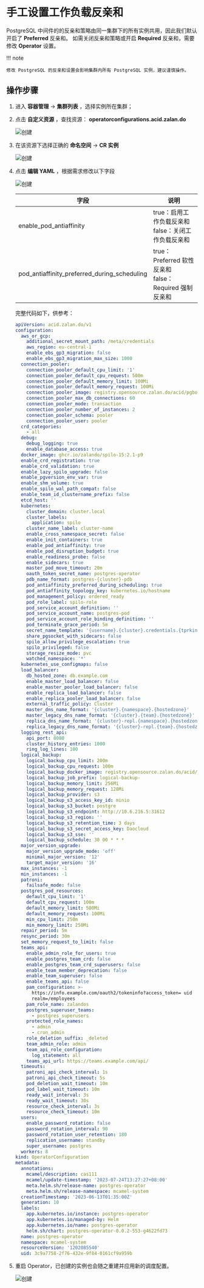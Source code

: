 # 手工设置工作负载反亲和

PostgreSQL 中间件的的反亲和策略由同一集群下的所有实例共用，因此我们默认开启了 __Preferred__  反亲和。
如需关闭反亲和策略或开启 __Required__  反亲和，需要修改 __Operator__  设置。

!!! note

    修改 PostgreSQL 的反亲和设置会影响集群内所有 PostgreSQL 实例，建议谨慎操作。

## 操作步骤

1. 进入 __容器管理__  -> __集群列表__ ，选择实例所在集群；

1. 点击 __自定义资源__ ，查找资源： __operatorconfigurations.acid.zalan.do__

    ![创建](https://docs.daocloud.io/daocloud-docs-images/docs/zh/docs/middleware/postgresql/images/antiaff01.png)

1. 在该资源下选择正确的 __命名空间__  -> __CR 实例__

    ![创建](https://docs.daocloud.io/daocloud-docs-images/docs/zh/docs/middleware/postgresql/images/antiaff02.png)

1. 点击 __编辑 YAML__ ，根据需求修改以下字段

    ![创建](../images/antiaff03.png)

    | 字段                                           | 说明                                               |
    | -------------------------------------------- | -------------------------------------------- |
    | enable_pod_antiaffinity                      | true：启用工作负载反亲和<br>false：关闭工作负载反亲和            |
    | pod_antiaffinity_preferred_during_scheduling | true：Preferred 软性反亲和<br>false：Required 强制反亲和 |

    完整代码如下，供参考：

    ```yaml 
    apiVersion: acid.zalan.do/v1
    configuration:
      aws_or_gcp:
        additional_secret_mount_path: /meta/credentials
        aws_region: eu-central-1
        enable_ebs_gp3_migration: false
        enable_ebs_gp3_migration_max_size: 1000
      connection_pooler:
        connection_pooler_default_cpu_limit: '1'
        connection_pooler_default_cpu_request: 500m
        connection_pooler_default_memory_limit: 100Mi
        connection_pooler_default_memory_request: 100Mi
        connection_pooler_image: registry.opensource.zalan.do/acid/pgbouncer:master-26
        connection_pooler_max_db_connections: 60
        connection_pooler_mode: transaction
        connection_pooler_number_of_instances: 2
        connection_pooler_schema: pooler
        connection_pooler_user: pooler
      crd_categories:
        - all
      debug:
        debug_logging: true
        enable_database_access: true
      docker_image: ghcr.io/zalando/spilo-15:2.1-p9
      enable_crd_registration: true
      enable_crd_validation: true
      enable_lazy_spilo_upgrade: false
      enable_pgversion_env_var: true
      enable_shm_volume: true
      enable_spilo_wal_path_compat: false
      enable_team_id_clustername_prefix: false
      etcd_host: ''
      kubernetes:
        cluster_domain: cluster.local
        cluster_labels:
          application: spilo
        cluster_name_label: cluster-name
        enable_cross_namespace_secret: false
        enable_init_containers: true
        enable_pod_antiaffinity: true
        enable_pod_disruption_budget: true
        enable_readiness_probe: false
        enable_sidecars: true
        master_pod_move_timeout: 20m
        oauth_token_secret_name: postgres-operator
        pdb_name_format: postgres-{cluster}-pdb
        pod_antiaffinity_preferred_during_scheduling: true
        pod_antiaffinity_topology_key: kubernetes.io/hostname
        pod_management_policy: ordered_ready
        pod_role_label: spilo-role
        pod_service_account_definition: ''
        pod_service_account_name: postgres-pod
        pod_service_account_role_binding_definition: ''
        pod_terminate_grace_period: 5m
        secret_name_template: '{username}.{cluster}.credentials.{tprkind}.{tprgroup}'
        share_pgsocket_with_sidecars: false
        spilo_allow_privilege_escalation: true
        spilo_privileged: false
        storage_resize_mode: pvc
        watched_namespace: '*'
      kubernetes_use_configmaps: false
      load_balancer:
        db_hosted_zone: db.example.com
        enable_master_load_balancer: false
        enable_master_pooler_load_balancer: false
        enable_replica_load_balancer: false
        enable_replica_pooler_load_balancer: false
        external_traffic_policy: Cluster
        master_dns_name_format: '{cluster}.{namespace}.{hostedzone}'
        master_legacy_dns_name_format: '{cluster}.{team}.{hostedzone}'
        replica_dns_name_format: '{cluster}-repl.{namespace}.{hostedzone}'
        replica_legacy_dns_name_format: '{cluster}-repl.{team}.{hostedzone}'
      logging_rest_api:
        api_port: 8080
        cluster_history_entries: 1000
        ring_log_lines: 100
      logical_backup:
        logical_backup_cpu_limit: 200m
        logical_backup_cpu_request: 100m
        logical_backup_docker_image: registry.opensource.zalan.do/acid/logical-backup:v1.9.0
        logical_backup_job_prefix: logical-backup-
        logical_backup_memory_limit: 256Mi
        logical_backup_memory_request: 128Mi
        logical_backup_provider: s3
        logical_backup_s3_access_key_id: minio
        logical_backup_s3_bucket: postgre
        logical_backup_s3_endpoint: http://10.6.216.5:31612
        logical_backup_s3_region: ''
        logical_backup_s3_retention_time: 3 days
        logical_backup_s3_secret_access_key: Daocloud
        logical_backup_s3_sse: ''
        logical_backup_schedule: 30 00 * * *
      major_version_upgrade:
        major_version_upgrade_mode: 'off'
        minimal_major_version: '12'
        target_major_version: '16'
      max_instances: -1
      min_instances: -1
      patroni:
        failsafe_mode: false
      postgres_pod_resources:
        default_cpu_limit: '1'
        default_cpu_request: 100m
        default_memory_limit: 500Mi
        default_memory_request: 100Mi
        min_cpu_limit: 250m
        min_memory_limit: 250Mi
      repair_period: 5m
      resync_period: 30m
      set_memory_request_to_limit: false
      teams_api:
        enable_admin_role_for_users: true
        enable_postgres_team_crd: false
        enable_postgres_team_crd_superusers: false
        enable_team_member_deprecation: false
        enable_team_superuser: false
        enable_teams_api: false
        pam_configuration: >-
          https://info.example.com/oauth2/tokeninfo?access_token= uid
          realm=/employees
        pam_role_name: zalandos
        postgres_superuser_teams:
          - postgres_superusers
        protected_role_names:
          - admin
          - cron_admin
        role_deletion_suffix: _deleted
        team_admin_role: admin
        team_api_role_configuration:
          log_statement: all
        teams_api_url: https://teams.example.com/api/
      timeouts:
        patroni_api_check_interval: 1s
        patroni_api_check_timeout: 5s
        pod_deletion_wait_timeout: 10m
        pod_label_wait_timeout: 10m
        ready_wait_interval: 3s
        ready_wait_timeout: 30s
        resource_check_interval: 3s
        resource_check_timeout: 10m
      users:
        enable_password_rotation: false
        password_rotation_interval: 90
        password_rotation_user_retention: 180
        replication_username: standby
        super_username: postgres
      workers: 8
    kind: OperatorConfiguration
    metadata:
      annotations:
        mcamel/description: cas111
        mcamel/update-timestamp: '2023-07-24T13:27:27+08:00'
        meta.helm.sh/release-name: postgres-operator
        meta.helm.sh/release-namespace: mcamel-system
      creationTimestamp: '2023-06-13T01:35:00Z'
      generation: 10
      labels:
        app.kubernetes.io/instance: postgres-operator
        app.kubernetes.io/managed-by: Helm
        app.kubernetes.io/name: postgres-operator
        helm.sh/chart: postgres-operator-0.0.2-553-g4622fd73
      name: postgres-operator
      namespace: mcamel-system
      resourceVersion: '1202085540'
      uid: 3c9a7758-2f76-432e-9f84-0161cf9a959b
    ```

1. 重启 Operator，已创建的实例也会随之重建并应用新的调度配置。

    ![创建](https://docs.daocloud.io/daocloud-docs-images/docs/zh/docs/middleware/postgresql/images/antiaff04.png)
